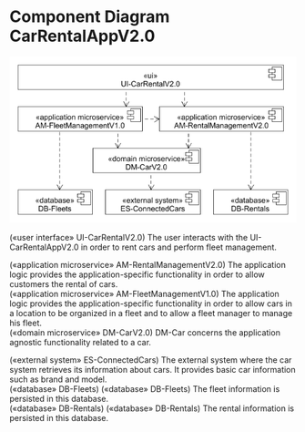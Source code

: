 # Component Diagram CarRentalAppV2.0

![](../figures/cd_car_rental_app_v2.0.png)

(«user interface» UI-CarRentalV2.0) The user interacts with the UI-CarRentalAppV2.0 in order to rent cars and perform fleet management.

(«application microservice» AM-RentalManagementV2.0) The application logic provides the application-specific functionality in order to allow customers the rental of cars.  
(«application microservice» AM-FleetManagementV1.0) The application logic provides the application-specific functionality in order to allow cars in a location to be organized in a fleet and to allow a fleet manager to manage his fleet.  
(«domain microservice» DM-CarV2.0) DM-Car concerns the application agnostic functionality related to a car.

(«external system» ES-ConnectedCars) The external system where the car system retrieves its information about cars. It provides basic car information such as brand and model.  
(«database» DB-Fleets) («database» DB-Fleets) The fleet information is persisted in this database.  
(«database» DB-Rentals) («database» DB-Rentals) The rental information is persisted in this database.
